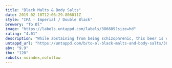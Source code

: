 ```yaml
---
title: "Black Malts & Body Salts"
date: 2019-02-10T12:06:29.806011Z
style: "IPA - Imperial / Double Black"
brewery: "To Øl"
image: "https://labels.untappd.com/labels/386689?size=hd"
rating: "4.01"
description: "While abstaining from being schizophrenic, this beer is everything. IIPA, Coffee Beer, Stout. Expect the best put together in the toughest balance between hops, coffee, light malts and dark malts.  A Black Imperial IPA brewed with black malts, body salts and french press coffee."
untappd_url: "https://untappd.com/b/to-ol-black-malts-and-body-salts/386689"
abv: "9.9"
ibu: "120"
robots: noindex,nofollow
---
```

